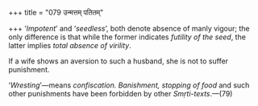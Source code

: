 +++
title = "079 उन्मत्तम् पतितम्"

+++
‘*Impotent*’ and ‘*seedless*’, both denote absence of manly vigour; the
only difference is that while the former indicates *futility of the
seed*, the latter implies *total absence of virility*.

If a wife shows an aversion to such a husband, she is not to suffer
punishment.

‘*Wresting*’—means *confiscation. Banishment, stopping of food* and such
other punishments have been forbidden by other *Smṛti-texts*.—(79)


